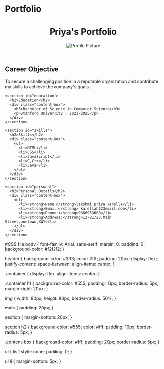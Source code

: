 # Portfolio
<!DOCTYPE html>
<html>
<head>
  <title>Student Portfolio</title>
  <link rel="stylesheet" type="text/css" href="poc.css">
</head>
<body>
  <header>
    <div class="container">
      <h1>Priya's Portfolio</h1>
      <img src="C:\Users\lakshmi\Downloads\stu.jpg" alt="Profile Picture">
    </div>
  </header>

  <main>
    <section id="objective">
      <h2>Career Objective</h2>
      <p>To secure a challenging position in a reputable organization and contribute my skills to achieve the company's goals.</p>
    </section>

    <section id="education">
      <h2>Education</h2>
      <div class="content-box">
        <h3>Bachelor of Science in Computer Science</h3>
        <p>Stanford University | 2021-2025</p>
      </div>
    </section>

    <section id="skills">
      <h2>Skills</h2>
      <div class="content-box">
        <ul>
          <li>HTML</li>
          <li>CSS</li>
          <li>JavaScript</li>
          <li>C,C++</li>
          <li>Java</li>
        </ul>
      </div>
    </section>

    <section id="personal">
      <h2>Personal Details</h2>
      <div class="content-box">
        <ul>
          <li><strong>Name:</strong>lakshmi priya karella</li>
          <li><strong>Email:</strong> karellah123email.com</li>
          <li><strong>Phone:</strong>9866953608</li>
          <li><strong>Address:</strong>13-81/23,Main Street,onetown,XWY</li>
        </ul>
      </div>
    </section>
  </main>
</body>
</html>
#CSS file
body {
  font-family: Arial, sans-serif;
  margin: 0;
  padding: 0;
  background-color: #f2f2f2;
}

header {
  background-color: #333;
  color: #fff;
  padding: 20px;
  display: flex;
  justify-content: space-between;
  align-items: center;
}

.container {
  display: flex;
  align-items: center;
}

.container h1 {
  background-color: #555;
  padding: 10px;
  border-radius: 5px;
  margin-right: 20px;
}

img {
  width: 80px;
  height: 80px;
  border-radius: 50%;
}

main {
  padding: 20px;
}

section {
  margin-bottom: 20px;
}

section h2 {
  background-color: #555;
  color: #fff;
  padding: 10px;
  border-radius: 5px;
}

.content-box {
  background-color: #fff;
  padding: 20px;
  border-radius: 5px;
}

ul {
  list-style: none;
  padding: 0;
}

ul li {
  margin-bottom: 5px;
}
